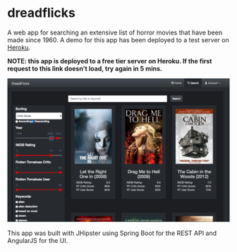 # dreadflicks

A web app for searching an extensive list of horror movies that have been made since 1960. A demo for this app has been deployed to a test server on [Heroku](https://dreadflicks.herokuapp.com).

**NOTE: this app is deployed to a free tier server on Heroku. If the first request to this link doesn't load, try again in 5 mins.**

![dreadflicks search](https://raw.githubusercontent.com/scottmcallister/dreadflicks/master/screenshots/dreadflicks-search.png?token=AHxRCoO7_yWToa-Sel677WqIverF-22oks5ZUzWcwA%3D%3D)

This app was built with JHipster using Spring Boot for the REST API and AngularJS for the UI. 
